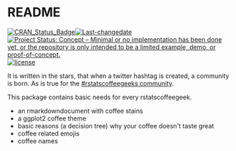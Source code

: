README
================

<!-- badges -->
[![CRAN\_Status\_Badge](http://www.r-pkg.org/badges/version/coffeegeeks)](https://cran.r-project.org/package=coffeegeeks)[![Last-changedate](https://img.shields.io/badge/last%20change-2017--09--10-yellowgreen.svg)](/commits/master) [![Project Status: Concept – Minimal or no implementation has been done yet, or the repository is only intended to be a limited example, demo, or proof-of-concept.](http://www.repostatus.org/badges/latest/concept.svg)](http://www.repostatus.org/#concept) [![license](https://img.shields.io/github/license/mashape/apistatus.svg)](http://choosealicense.com/licenses/mit/)

It is written in the stars, that when a twitter hashtag is created, a community is born. As is true for the [\#rstatscoffeegeeks community](https://twitter.com/search?q=%23rstatscoffeegeeks).

This package contains basic needs for every rstatscoffeegeek.

-   an rmarkdowndocument with coffee stains
-   a ggplot2 coffee theme
-   basic reasons (a decision tree) why your coffee doesn't taste great
-   coffee related emojis
-   coffee names
